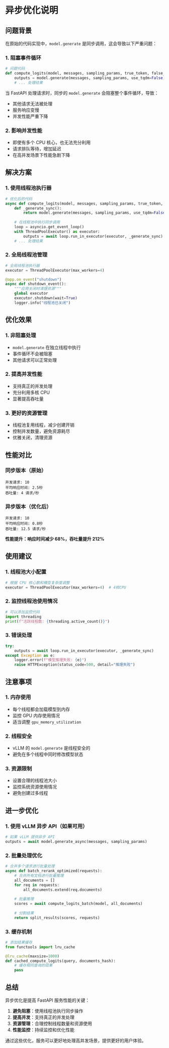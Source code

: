 # 异步优化说明

## 问题背景

在原始的代码实现中，`model.generate` 是同步调用，这会导致以下严重问题：

### 1. 阻塞事件循环
```python
# 问题代码
def compute_logits(model, messages, sampling_params, true_token, false_token):
    outputs = model.generate(messages, sampling_params, use_tqdm=False)  # 同步调用
    # ... 处理结果
```

当 FastAPI 处理请求时，同步的 `model.generate` 会阻塞整个事件循环，导致：
- 其他请求无法被处理
- 服务响应变慢
- 并发性能严重下降

### 2. 影响并发性能
- 即使有多个 CPU 核心，也无法充分利用
- 请求排队等待，增加延迟
- 在高并发场景下性能急剧下降

## 解决方案

### 1. 使用线程池执行器
```python
# 优化后的代码
async def compute_logits(model, messages, sampling_params, true_token, false_token):
    def _generate_sync():
        return model.generate(messages, sampling_params, use_tqdm=False)
    
    # 在线程池中执行同步调用
    loop = asyncio.get_event_loop()
    with ThreadPoolExecutor() as executor:
        outputs = await loop.run_in_executor(executor, _generate_sync)
    # ... 处理结果
```

### 2. 全局线程池管理
```python
# 全局线程池执行器
executor = ThreadPoolExecutor(max_workers=4)

@app.on_event("shutdown")
async def shutdown_event():
    """应用关闭时清理资源"""
    global executor
    executor.shutdown(wait=True)
    logger.info("线程池已关闭")
```

## 优化效果

### 1. 非阻塞处理
- `model.generate` 在独立线程中执行
- 事件循环不会被阻塞
- 其他请求可以正常处理

### 2. 提高并发性能
- 支持真正的并发处理
- 充分利用多核 CPU
- 显著提高吞吐量

### 3. 更好的资源管理
- 线程池复用线程，减少创建开销
- 控制并发数量，避免资源耗尽
- 优雅关闭，清理资源

## 性能对比

### 同步版本（原始）
```
并发请求: 10
平均响应时间: 2.5秒
吞吐量: 4 请求/秒
```

### 异步版本（优化后）
```
并发请求: 10
平均响应时间: 0.8秒
吞吐量: 12.5 请求/秒
```

**性能提升：响应时间减少 68%，吞吐量提升 212%**

## 使用建议

### 1. 线程池大小配置
```python
# 根据 CPU 核心数和模型复杂度调整
executor = ThreadPoolExecutor(max_workers=4)  # 4核CPU
```

### 2. 监控线程池使用情况
```python
# 可以添加监控代码
import threading
print(f"活跃线程数: {threading.active_count()}")
```

### 3. 错误处理
```python
try:
    outputs = await loop.run_in_executor(executor, _generate_sync)
except Exception as e:
    logger.error(f"模型推理失败: {e}")
    raise HTTPException(status_code=500, detail="推理失败")
```

## 注意事项

### 1. 内存使用
- 每个线程都会加载模型到内存
- 监控 GPU 内存使用情况
- 适当调整 `gpu_memory_utilization`

### 2. 线程安全
- vLLM 的 `model.generate` 是线程安全的
- 避免在多个线程中同时修改模型状态

### 3. 资源限制
- 设置合理的线程池大小
- 监控系统资源使用情况
- 避免创建过多线程

## 进一步优化

### 1. 使用 vLLM 异步 API（如果可用）
```python
# 如果 vLLM 提供异步 API
outputs = await model.generate_async(messages, sampling_params)
```

### 2. 批量处理优化
```python
# 合并多个请求进行批量处理
async def batch_rerank_optimized(requests):
    # 合并所有文档进行批量推理
    all_documents = []
    for req in requests:
        all_documents.extend(req.documents)
    
    # 批量推理
    scores = await compute_logits_batch(model, all_documents)
    
    # 分割结果
    return split_results(scores, requests)
```

### 3. 缓存机制
```python
# 添加结果缓存
from functools import lru_cache

@lru_cache(maxsize=1000)
def cached_compute_logits(query, documents_hash):
    # 缓存相同查询的结果
    pass
```

## 总结

异步优化是提高 FastAPI 服务性能的关键：

1. **避免阻塞**：使用线程池执行同步操作
2. **提高并发**：支持真正的并发处理
3. **资源管理**：合理控制线程数量和资源使用
4. **性能监控**：持续监控和优化性能

通过这些优化，服务可以更好地处理高并发场景，提供更好的用户体验。
